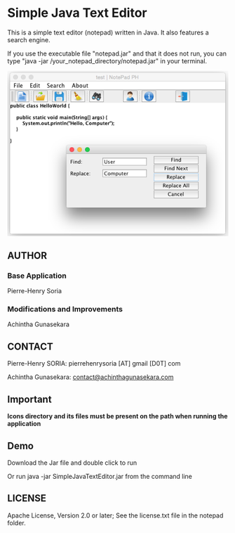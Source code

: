 # Simple Java Text Editor

This is a simple text editor (notepad) written in Java. It also features a search engine.

If you use the executable file "notepad.jar" and that it does not run, you can type "java -jar /your_notepad_directory/notepad.jar" in your terminal.

![Example Java Text Editor](Screenshots/screenshot4.png)


## AUTHOR

### Base Application

Pierre-Henry Soria


### Modifications and Improvements

Achintha Gunasekara


## CONTACT

Pierre-Henry SORIA: pierrehenrysoria [AT] gmail [D0T] com

Achintha Gunasekara: contact@achinthagunasekara.com


## Important

**Icons directory and its files must be present on the path when running the application**


## Demo

Download the Jar file and double click to run

Or run java -jar SimpleJavaTextEditor.jar from the command line


## LICENSE

Apache License, Version 2.0 or later; See the license.txt file in the notepad folder.
